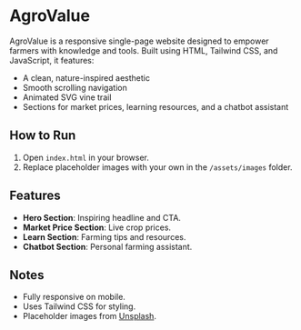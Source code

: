 # AgroValue

AgroValue is a responsive single-page website designed to empower farmers with knowledge and tools. Built using HTML, Tailwind CSS, and JavaScript, it features:

- A clean, nature-inspired aesthetic
- Smooth scrolling navigation
- Animated SVG vine trail
- Sections for market prices, learning resources, and a chatbot assistant

## How to Run

1. Open `index.html` in your browser.
2. Replace placeholder images with your own in the `/assets/images` folder.

## Features

- **Hero Section**: Inspiring headline and CTA.
- **Market Price Section**: Live crop prices.
- **Learn Section**: Farming tips and resources.
- **Chatbot Section**: Personal farming assistant.

## Notes

- Fully responsive on mobile.
- Uses Tailwind CSS for styling.
- Placeholder images from [Unsplash](https://source.unsplash.com/).
